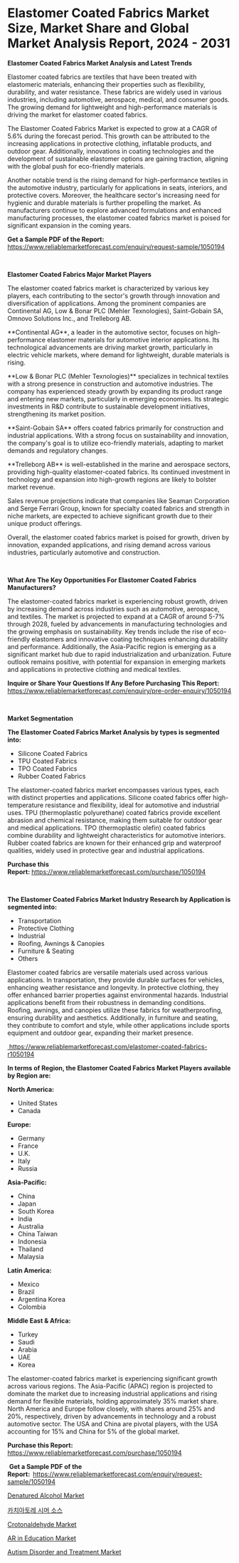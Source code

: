<p><h1>Elastomer Coated Fabrics Market Size, Market Share and Global Market Analysis Report, 2024 - 2031</h1></p><p><strong>Elastomer Coated Fabrics Market Analysis and Latest Trends</strong></p>
<p><p>Elastomer coated fabrics are textiles that have been treated with elastomeric materials, enhancing their properties such as flexibility, durability, and water resistance. These fabrics are widely used in various industries, including automotive, aerospace, medical, and consumer goods. The growing demand for lightweight and high-performance materials is driving the market for elastomer coated fabrics.</p><p>The Elastomer Coated Fabrics Market is expected to grow at a CAGR of 5.6% during the forecast period. This growth can be attributed to the increasing applications in protective clothing, inflatable products, and outdoor gear. Additionally, innovations in coating technologies and the development of sustainable elastomer options are gaining traction, aligning with the global push for eco-friendly materials.</p><p>Another notable trend is the rising demand for high-performance textiles in the automotive industry, particularly for applications in seats, interiors, and protective covers. Moreover, the healthcare sector's increasing need for hygienic and durable materials is further propelling the market. As manufacturers continue to explore advanced formulations and enhanced manufacturing processes, the elastomer coated fabrics market is poised for significant expansion in the coming years.</p></p>
<p><strong>Get a Sample PDF of the Report:&nbsp;</strong> <a href="https://www.reliablemarketforecast.com/enquiry/request-sample/1050194?utm_campaign=1080&utm_medium=2&utm_source=Github&utm_content=ia&utm_term=14112024&utm_id=elastomer-coated-fabrics">https://www.reliablemarketforecast.com/enquiry/request-sample/1050194</a></p>
<p>&nbsp;</p>
<p><strong>Elastomer Coated Fabrics Major Market Players</strong></p>
<p><p>The elastomer coated fabrics market is characterized by various key players, each contributing to the sector's growth through innovation and diversification of applications. Among the prominent companies are Continental AG, Low & Bonar PLC (Mehler Texnologies), Saint-Gobain SA, Omnovo Solutions Inc., and Trelleborg AB.</p><p>**Continental AG**, a leader in the automotive sector, focuses on high-performance elastomer materials for automotive interior applications. Its technological advancements are driving market growth, particularly in electric vehicle markets, where demand for lightweight, durable materials is rising.</p><p>**Low & Bonar PLC (Mehler Texnologies)** specializes in technical textiles with a strong presence in construction and automotive industries. The company has experienced steady growth by expanding its product range and entering new markets, particularly in emerging economies. Its strategic investments in R&D contribute to sustainable development initiatives, strengthening its market position.</p><p>**Saint-Gobain SA** offers coated fabrics primarily for construction and industrial applications. With a strong focus on sustainability and innovation, the company's goal is to utilize eco-friendly materials, adapting to market demands and regulatory changes.</p><p>**Trelleborg AB** is well-established in the marine and aerospace sectors, providing high-quality elastomer-coated fabrics. Its continued investment in technology and expansion into high-growth regions are likely to bolster market revenue.</p><p>Sales revenue projections indicate that companies like Seaman Corporation and Serge Ferrari Group, known for specialty coated fabrics and strength in niche markets, are expected to achieve significant growth due to their unique product offerings.</p><p>Overall, the elastomer coated fabrics market is poised for growth, driven by innovation, expanded applications, and rising demand across various industries, particularly automotive and construction.</p></p>
<p>&nbsp;</p>
<p><strong>What Are The Key Opportunities For Elastomer Coated Fabrics Manufacturers?</strong></p>
<p><p>The elastomer-coated fabrics market is experiencing robust growth, driven by increasing demand across industries such as automotive, aerospace, and textiles. The market is projected to expand at a CAGR of around 5-7% through 2028, fueled by advancements in manufacturing technologies and the growing emphasis on sustainability. Key trends include the rise of eco-friendly elastomers and innovative coating techniques enhancing durability and performance. Additionally, the Asia-Pacific region is emerging as a significant market hub due to rapid industrialization and urbanization. Future outlook remains positive, with potential for expansion in emerging markets and applications in protective clothing and medical textiles.</p></p>
<p><strong>Inquire or Share Your Questions If Any Before Purchasing This Report:</strong> <a href="https://www.reliablemarketforecast.com/enquiry/pre-order-enquiry/1050194?utm_campaign=1080&utm_medium=2&utm_source=Github&utm_content=ia&utm_term=14112024&utm_id=elastomer-coated-fabrics">https://www.reliablemarketforecast.com/enquiry/pre-order-enquiry/1050194</a></p>
<p>&nbsp;</p>
<p><strong>Market Segmentation</strong></p>
<p><strong>The Elastomer Coated Fabrics Market Analysis by types is segmented into:</strong></p>
<p><ul><li>Silicone Coated Fabrics</li><li>TPU Coated Fabrics</li><li>TPO Coated Fabrics</li><li>Rubber Coated Fabrics</li></ul></p>
<p><p>The elastomer-coated fabrics market encompasses various types, each with distinct properties and applications. Silicone coated fabrics offer high-temperature resistance and flexibility, ideal for automotive and industrial uses. TPU (thermoplastic polyurethane) coated fabrics provide excellent abrasion and chemical resistance, making them suitable for outdoor gear and medical applications. TPO (thermoplastic olefin) coated fabrics combine durability and lightweight characteristics for automotive interiors. Rubber coated fabrics are known for their enhanced grip and waterproof qualities, widely used in protective gear and industrial applications.</p></p>
<p><strong>Purchase this Report:&nbsp;</strong><a href="https://www.reliablemarketforecast.com/purchase/1050194?utm_campaign=1080&utm_medium=2&utm_source=Github&utm_content=ia&utm_term=14112024&utm_id=elastomer-coated-fabrics">https://www.reliablemarketforecast.com/purchase/1050194</a></p>
<p>&nbsp;</p>
<p><strong>The Elastomer Coated Fabrics Market Industry Research by Application is segmented into:</strong></p>
<p><ul><li>Transportation</li><li>Protective Clothing</li><li>Industrial</li><li>Roofing, Awnings & Canopies</li><li>Furniture & Seating</li><li>Others</li></ul></p>
<p><p>Elastomer coated fabrics are versatile materials used across various applications. In transportation, they provide durable surfaces for vehicles, enhancing weather resistance and longevity. In protective clothing, they offer enhanced barrier properties against environmental hazards. Industrial applications benefit from their robustness in demanding conditions. Roofing, awnings, and canopies utilize these fabrics for weatherproofing, ensuring durability and aesthetics. Additionally, in furniture and seating, they contribute to comfort and style, while other applications include sports equipment and outdoor gear, expanding their market presence.</p></p>
<p><a href="https://www.reliablemarketforecast.com/elastomer-coated-fabrics-r1050194?utm_campaign=1080&utm_medium=2&utm_source=Github&utm_content=ia&utm_term=14112024&utm_id=elastomer-coated-fabrics">&nbsp;https://www.reliablemarketforecast.com/elastomer-coated-fabrics-r1050194</a></p>
<p><strong>In terms of Region, the Elastomer Coated Fabrics Market Players available by Region are:</strong></p>
<p>
    <p> <strong> North America: </strong>
        <ul>
            <li>United States</li>
            <li>Canada</li>
        </ul>
        </p> 
    <p> <strong> Europe: </strong>
        <ul>
            <li>Germany</li>
            <li>France</li>
            <li>U.K.</li>
            <li>Italy</li>
            <li>Russia</li>
        </ul>
        </p> 
    <p> <strong> Asia-Pacific: </strong>
        <ul>
            <li>China</li>
            <li>Japan</li>
            <li>South Korea</li>
            <li>India</li>
            <li>Australia</li>
            <li>China Taiwan</li>
            <li>Indonesia</li>
            <li>Thailand</li>
            <li>Malaysia</li>
        </ul>
        </p> 
    <p> <strong> Latin America: </strong>
        <ul>
            <li>Mexico</li>
            <li>Brazil</li>
            <li>Argentina Korea</li>
            <li>Colombia</li>
        </ul>
        </p> 
    <p> <strong> Middle East & Africa: </strong>
        <ul>
            <li>Turkey</li>
            <li>Saudi</li>
            <li>Arabia</li>
            <li>UAE</li>
            <li>Korea</li>
        </ul>
    </p>
    </p>
<p><p>The elastomer-coated fabrics market is experiencing significant growth across various regions. The Asia-Pacific (APAC) region is projected to dominate the market due to increasing industrial applications and rising demand for flexible materials, holding approximately 35% market share. North America and Europe follow closely, with shares around 25% and 20%, respectively, driven by advancements in technology and a robust automotive sector. The USA and China are pivotal players, with the USA accounting for 15% and China for 5% of the global market.</p></p>
<p><strong>Purchase this Report: </strong><a href="https://www.reliablemarketforecast.com/purchase/1050194?utm_campaign=1080&utm_medium=2&utm_source=Github&utm_content=ia&utm_term=14112024&utm_id=elastomer-coated-fabrics">https://www.reliablemarketforecast.com/purchase/1050194</a></p>
<p>&nbsp;<strong>Get a Sample PDF of the Report:&nbsp;&nbsp;</strong><a href="https://www.reliablemarketforecast.com/enquiry/request-sample/1050194?utm_campaign=1080&utm_medium=2&utm_source=Github&utm_content=ia&utm_term=14112024&utm_id=elastomer-coated-fabrics">https://www.reliablemarketforecast.com/enquiry/request-sample/1050194</a></p>
<p><strong></strong></p>
<p><p><a href="https://www.linkedin.com/pulse/denatured-alcohol-market-global-share-ranking-overall-sales-jlhoc?utm_campaign=1080&utm_medium=2&utm_source=Github&utm_content=ia&utm_term=14112024&utm_id=elastomer-coated-fabrics">Denatured Alcohol Market</a></p><p><a href="https://github.com/sougarounis/Market-Research-Report-List-6/blob/main/503357824194.md?utm_campaign=1080&utm_medium=2&utm_source=Github&utm_content=ia&utm_term=14112024&utm_id=elastomer-coated-fabrics">카치아토레 시머 소스</a></p><p><a href="https://www.linkedin.com/pulse/emerging-technologies-reshaping-crotonaldehyde-market-impact-1si7c?utm_campaign=1080&utm_medium=2&utm_source=Github&utm_content=ia&utm_term=14112024&utm_id=elastomer-coated-fabrics">Crotonaldehyde Market</a></p><p><a href="https://issuu.com/reportprime-2/docs/ar-in-education-market-size-2030.pp_a8f59f4cb75ff5?utm_campaign=1080&utm_medium=2&utm_source=Github&utm_content=ia&utm_term=14112024&utm_id=elastomer-coated-fabrics">AR in Education Market</a></p><p><a href="https://issuu.com/reportprime-2/docs/autism-disorder-and-treatment-marke_177294bd2a3535?utm_campaign=1080&utm_medium=2&utm_source=Github&utm_content=ia&utm_term=14112024&utm_id=elastomer-coated-fabrics">Autism Disorder and Treatment Market</a></p></p>